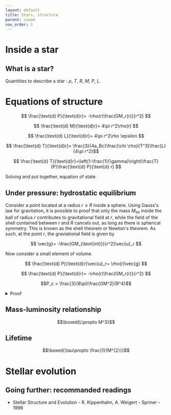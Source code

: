```yaml
---
layout: default
title: Stars, structure
parent: cosmo
nav_order: 1
---
```


# Inside a star

## What is a star?

Quantities to describe a star : $\rho$, $T$, $R$, $M$, $P$, $L$.



# Equations of structure

$$ \frac{\text{d} P}{\text{d}r}= -\rho(r)\frac{GM_r(r)}{r^2} $$

$$ \frac{\text{d} M}{\text{d}r}= 4\pi r^2\rho(r) $$


$$ \frac{\text{d} L}{\text{d}r}= 4\pi r^2\rho \epsilon $$

$$ \frac{\text{d} T}{\text{d}r}= \frac{3}{4a_Bc}\frac{\chi \rho}{T^3}\frac{L}{4\pi r^2}$$

$$ \frac{\text{d} T}{\text{d}r}=\left(1-\frac{1}{\gamma}\right)\frac{T}{P}\frac{\text{d} P}{\text{d} r} $$

Solving and put together, equation of state.

## Under pressure: hydrostatic equilibrium

Consider a point located at a radius $r\leq R$ inside a sphere.
Using Gauss's law for gravitation, it is possible to proof that only the mass $M_{\text{int}}$ inside the ball of radius $r$ contributes to gravitational field at $r$, while the field of the shell contained between $r$ and $R$ cancels out, as long as there is spherical symmetry. This is known as the shell theorem or Newton's theorem. As such, at the point $r$, the graviational field is given by

$$ \vec{g}= -\frac{GM_{\text{int}}}{r^2}\vec{u}_r $$

Now consider a small element of volume.

$$ \frac{\text{d} P}{\text{d}r}\vec{u}_r= \rho(r)\vec{g} $$

$$ \frac{\text{d} P}{\text{d}r}= -\rho(r)\frac{GM_r(r)}{r^2} $$

$$P_c = \frac{3}{8\pi}\frac{GM^2}{R^4}$$

<details>
  <summary>Proof</summary>


The density in the sphere is constant, and is given by $M_{\text{int}}=\rho V_{\text{int}}= 4\pi r^3/3$.

Hence 
$$ \vec{g}(r)= -\frac{4\pi G\rho r}{3}\vec{u}_r $$

Thus the equation of hydrostatic equilibrium becomes

$$ \frac{\text{d} P}{\text{d}r}\vec{u}_r= -\rho\vec{g} = \frac{4\pi G\rho^2 r}{3}\vec{u}_r $$

The central pressure is computed by integrating 

$$ P_c = \int_0^R\frac{4\pi G\rho^2 r}{3}\text{d}r  $$

$$ P_c = \frac{4\pi G\rho^2}{3} GM\int_0^Rr\text{d}r $$

$$ P_c= \frac{4\pi G\rho^2}{3} \frac{R^2}{2}$$

Now using $\rho = M/V=3M/(4\pi R^3)$, we get 

$$ P_c = \frac{3GM^2}{8\pi R^4}$$

</details>

## Mass-luminosity relationship

$$\boxed{L\propto M^3}$$


## Lifetime

$$\boxed{\tau\propto \frac{1}{M^{2}}}$$

# Stellar evolution

## Going further: recommanded readings


- Stellar Structure and Evolution -  R. Kippenhahn, A. Weigert - Spriner - 1996
